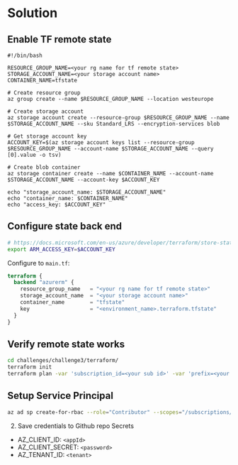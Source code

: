 # Solution

## Enable TF remote state

```shell
#!/bin/bash

RESOURCE_GROUP_NAME=<your rg name for tf remote state>
STORAGE_ACCOUNT_NAME=<your storage account name>
CONTAINER_NAME=tfstate

# Create resource group
az group create --name $RESOURCE_GROUP_NAME --location westeurope

# Create storage account
az storage account create --resource-group $RESOURCE_GROUP_NAME --name $STORAGE_ACCOUNT_NAME --sku Standard_LRS --encryption-services blob

# Get storage account key
ACCOUNT_KEY=$(az storage account keys list --resource-group $RESOURCE_GROUP_NAME --account-name $STORAGE_ACCOUNT_NAME --query [0].value -o tsv)

# Create blob container
az storage container create --name $CONTAINER_NAME --account-name $STORAGE_ACCOUNT_NAME --account-key $ACCOUNT_KEY

echo "storage_account_name: $STORAGE_ACCOUNT_NAME"
echo "container_name: $CONTAINER_NAME"
echo "access_key: $ACCOUNT_KEY"
```

## Configure state back end

```bash
# https://docs.microsoft.com/en-us/azure/developer/terraform/store-state-in-azure-storage#configure-state-back-end
export ARM_ACCESS_KEY=$ACCOUNT_KEY
```

Configure to `main.tf`:

```tf
terraform {
  backend "azurerm" {
    resource_group_name   = "<your rg name for tf remote state>"
    storage_account_name  = "<your storage account name>"
    container_name        = "tfstate"
    key                   = "<environment_name>.terraform.tfstate"
  }
}
```

## Verify remote state works

```bash
cd challenges/challenge3/terraform/
terraform init
terraform plan -var 'subscription_id=<your sub id>' -var 'prefix=<your prefix>'
```

## Setup Service Principal

```bash
az ad sp create-for-rbac --role="Contributor" --scopes="/subscriptions/<your sub id>"
```

2) Save credentials to Github repo Secrets

- AZ_CLIENT_ID: `<appId>`
- AZ_CLIENT_SECRET: `<password>`
- AZ_TENANT_ID: `<tenant>`



